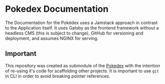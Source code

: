 # Pokedex Documentation

The Documentation for the Pokédex uses a Jamstack approach in contrast to the Application itself. It uses Gatsby as the frontend framework without a headless CMS (this is subject to change), GitHub for versioning and deployment, and assumes NGINX for serving.

## Important

This repository was created as submodule of the [Pokedex](https://github.com/Kanto-Pharmaceuticals/pokedex) with the intention of re-using it's code for scaffolding other projects. It is important to use `git` in CLI in order to avoid breaking pointer references.
